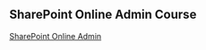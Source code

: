 ## SharePoint Online Admin Course
[SharePoint Online Admin](https://www.globalknowledge.com/us-en/course/186458/sharepoint-online-for-administrators-55238/)
